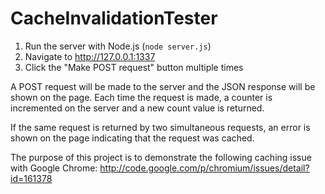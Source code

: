 CacheInvalidationTester
=======================

1. Run the server with Node.js (`node server.js`)
2. Navigate to http://127.0.0.1:1337
3. Click the "Make POST request" button multiple times

A POST request will be made to the server and the JSON response will be shown on the page. Each time the request is made, a counter is incremented on the server and a new count value is returned.

If the same request is returned by two simultaneous requests, an error is shown on the page indicating that the request was cached.

The purpose of this project is to demonstrate the following caching issue with Google Chrome: http://code.google.com/p/chromium/issues/detail?id=161378
